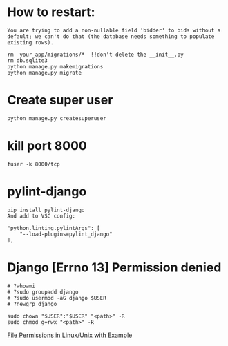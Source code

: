 # How to restart:
    You are trying to add a non-nullable field 'bidder' to bids without a default; we can't do that (the database needs something to populate existing rows).

    rm  your_app/migrations/*  !!don't delete the __init__.py
    rm db.sqlite3
    python manage.py makemigrations
    python manage.py migrate

# Create super user
    python manage.py createsuperuser

# kill port 8000
    fuser -k 8000/tcp

# pylint-django
    pip install pylint-django
    And add to VSC config:

    "python.linting.pylintArgs": [
        "--load-plugins=pylint_django"
    ],

# Django [Errno 13] Permission denied

    # ?whoami
    # ?sudo groupadd django
    # ?sudo usermod -aG django $USER
    # ?newgrp django

    sudo chown "$USER":"$USER" "<path>" -R
    sudo chmod g+rwx "<path>" -R

[File Permissions in Linux/Unix with Example](https://www.guru99.com/file-permissions.html)

